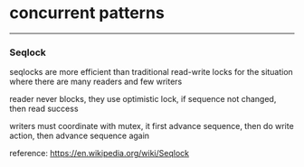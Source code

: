 # concurrent patterns

---

### Seqlock

seqlocks are more efficient than traditional read-write locks for the situation where there are many readers and few writers

reader never blocks, they use optimistic lock, if sequence not changed, then read success

writers must coordinate with mutex, it first advance sequence, then do write action, then advance sequence again

reference:
https://en.wikipedia.org/wiki/Seqlock
